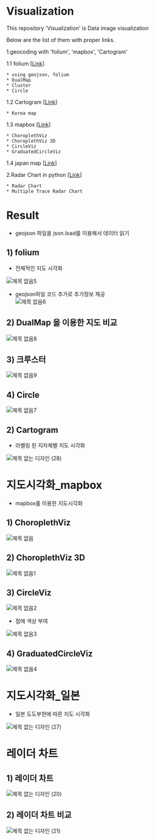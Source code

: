 # Visualization
This repository 'Visualization' is Data image visualization

Below are the list of them with proper links.

1.geocoding with 'folium', 'mapbox', 'Cartogram'

  1.1 folium [[Link](https://github.com/mjs1995/Visualization/blob/main/%5B%EC%8B%9C%EA%B0%81%ED%99%94%5D%20%EC%A7%80%EB%8F%84%EC%8B%9C%EA%B0%81%ED%99%94_folium.ipynb)]
    
    * using geojson, folium
    * DualMap
    * Cluster 
    * Circle
  
  1.2 Cartogram [[Link](https://github.com/mjs1995/Visualization/blob/main/%5B%EC%8B%9C%EA%B0%81%ED%99%94%5D%20%EC%A7%80%EB%8F%84%EC%8B%9C%EA%B0%81%ED%99%94_Cartogram.ipynb)]
    
    * Korea map
 
 1.3 mapbox [[Link](https://github.com/mjs1995/Visualization/blob/main/%5B%EC%8B%9C%EA%B0%81%ED%99%94%5D%20%EC%A7%80%EB%8F%84%EC%8B%9C%EA%B0%81%ED%99%94_mapbox.ipynb)]
    
    * ChoroplethViz
    * ChoroplethViz 3D
    * CircleViz
    * GraduatedCircleViz
  
  1.4 japan map [[Link](https://github.com/mjs1995/Visualization/blob/main/%5B%EC%8B%9C%EA%B0%81%ED%99%94%5D%20%EC%A7%80%EB%8F%84%EC%8B%9C%EA%B0%81%ED%99%94_%EC%9D%BC%EB%B3%B8.ipynb)]

2.Radar Chart in python [[Link](https://github.com/mjs1995/Visualization/blob/main/%5B%EC%8B%9C%EA%B0%81%ED%99%94%5D%20%EB%A0%88%EC%9D%B4%EB%8D%94%EC%B0%A8%ED%8A%B8.ipynb)]
  
    * Radar Chart 
    * Multiple Trace Radar Chart
 
# Result
- geojson 파일을 json.load를 이용해서 데이터 읽기

## 1) folium
- 전체적인 지도 시각화

![제목 없음5](https://user-images.githubusercontent.com/47103479/104314671-1c2c2600-551d-11eb-95a8-3e8c1aa25ecc.png)
- geojson파일 코드 추가로 추가정보 제공  
![제목 없음6](https://user-images.githubusercontent.com/47103479/104314676-1d5d5300-551d-11eb-927c-4e52e735f91c.png)

## 2) DualMap 을 이용한 지도 비교 
![제목 없음8](https://user-images.githubusercontent.com/47103479/104314677-1df5e980-551d-11eb-82eb-907286b53c44.png)

## 3) 크루스터
![제목 없음9](https://user-images.githubusercontent.com/47103479/104314678-1e8e8000-551d-11eb-8e78-ff50e2d47ff0.png)

## 4) Circle
![제목 없음7](https://user-images.githubusercontent.com/47103479/104314679-1e8e8000-551d-11eb-853f-71e29f10aeb2.png)

## 2) Cartogram 
- 라벨링 된 지자체별 지도 시각화

![제목 없는 디자인 (28)](https://user-images.githubusercontent.com/47103479/104179332-02241200-544f-11eb-8f92-2dcbeab27490.png)

# 지도시각화_mapbox
- mapbox를 이용한 지도시각화

## 1) ChoroplethViz
![제목 없음](https://user-images.githubusercontent.com/47103479/104314069-3dd8dd80-551c-11eb-9aac-d94f207f0cc2.png)

## 2) ChoroplethViz 3D
![제목 없음1](https://user-images.githubusercontent.com/47103479/104314071-3f0a0a80-551c-11eb-9fe2-9c278929d34b.png)

## 3) CircleViz
![제목 없음2](https://user-images.githubusercontent.com/47103479/104314072-3f0a0a80-551c-11eb-80b7-5c5e2e00ad21.png)

- 점에 색상 부여

![제목 없음3](https://user-images.githubusercontent.com/47103479/104314074-3fa2a100-551c-11eb-8904-878ebe533679.png)

## 4) GraduatedCircleViz
![제목 없음4](https://user-images.githubusercontent.com/47103479/104314076-403b3780-551c-11eb-83be-b9cb53a37c11.png)


# 지도시각화_일본
- 일본 도도부현에 따른 지도 시각화

![제목 없는 디자인 (27)](https://user-images.githubusercontent.com/47103479/104178834-4bc02d00-544e-11eb-9304-d7406bff8418.png)


# 레이더 차트
## 1) 레이더 차트 

![제목 없는 디자인 (20)](https://user-images.githubusercontent.com/47103479/104157367-59fe5100-542e-11eb-94b4-95b2082b1b3f.png)

## 2) 레이더 차트 비교
![제목 없는 디자인 (21)](https://user-images.githubusercontent.com/47103479/104157368-5b2f7e00-542e-11eb-97ad-383441fe8c33.png)
